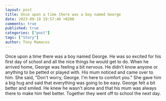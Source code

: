 ```yaml
---
layout: post
title: Once upon a time there was a boy named George
date: 2023-09-18 19:57:40 +0200
comments: true
published: true
categories: ["post"]
tags: ["Story"]
author: Tony Mamacos
---
```

Once upon a time there was a boy named George. He was so excited for his first day of school and all the nice things he would get to do. 
When he arrived home, George was feeling a bit nervous. He didn't know anyone or anything to be petted or played with. 
His mum noticed and came over to him. She said, "Don't worry, George. I'm here to comfort you." She gave him a big hug and said that everything was going to be easy. 
George felt a bit better and smiled. He knew he wasn't alone and that his mum was always there to make him feel better. Together they went off to school the next day.
